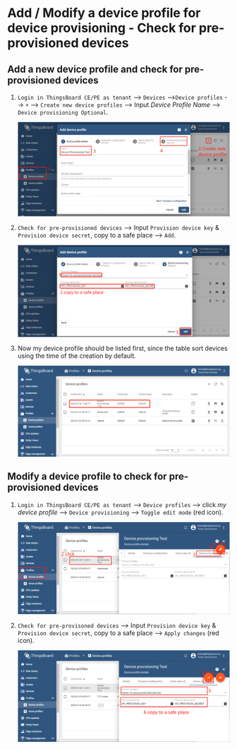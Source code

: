# Add / Modify a device profile for device provisioning - Check for pre-provisioned devices

## Add a new device profile and check for pre-provisioned devices

1. `Login in ThingsBoard CE/PE as tenant` --> `Devices` -->`Device profiles` --> `+`  --> `Create new device profiles` --> Input *Device Profile Name* --> `Device provisioning Optional`.

    ![image](images/add-or-modify-device-profile-for-device-provisioning-using-pre-provisioned-devices/add-device-profile-1.png)

1. `Check for pre-provisioned devices` --> Input `Provision device key` & `Provision device secret`, copy to a safe place --> `Add`.

    ![image](images/add-or-modify-device-profile-for-device-provisioning-using-pre-provisioned-devices/add-device-profile-2.png)

1. Now my device profile should be listed first, since the table sort devices using the time of the creation by default.

    ![image](images/add-or-modify-device-profile-for-device-provisioning-using-pre-provisioned-devices/add-device-profile-3.png)


## Modify a device profile to check for pre-provisioned devices

1. `Login in ThingsBoard CE/PE as tenant` --> `Device profiles` --> click *my device profile*  --> `Device provisioning` --> `Toggle edit mode` (red icon).

    ![image](images/add-or-modify-device-profile-for-device-provisioning-using-pre-provisioned-devices/modify-device-profile-1.png)

1. `Check for pre-provisoned devices` --> Input `Provision device key` & `Provision device secret`, copy to a safe place --> `Apply changes` (red icon).

    ![image](images/add-or-modify-device-profile-for-device-provisioning-using-pre-provisioned-devices/modify-device-profile-2.png)
